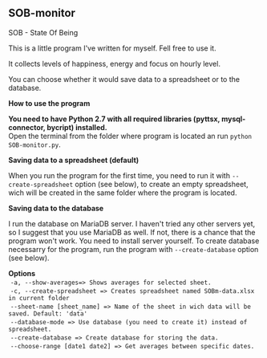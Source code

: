 ## SOB-monitor

SOB - State Of Being

This is a little program I've written for myself. Fell free to use it.

It collects levels of happiness, energy and focus on hourly level.

You can choose whether it would save data to a spreadsheet or to the database.

<b>How to use the program</b>

<b>You need to have Python 2.7 with all required libraries (pyttsx, mysql-connector, bycript) installed.</b><br>Open the terminal from the folder where program is located an run `python SOB-monitor.py`.

<b>Saving data to a spreadsheet (default)</b>

When you run the program for the first time, you need to run it with `--create-spreadsheet` option (see below), to create an empty spreadsheet, wich will be created in the same folder where the program is located.

<b>Saving data to the database</b>

I run the database on MariaDB server. I haven't tried any other servers yet, so I suggest that you use MariaDB as well. If not, there is a chance that the program won't work. You need to install server yourself. To create database necessarry for the program, run the program with `--create-database` option (see below).

<b>Options</b><br>
  `-a, --show-averages=> Shows averages for selected sheet.`<br>
  `-c, --create-spreadsheet => Creates spreadsheet named SOBm-data.xlsx in current folder`<br>
  `--sheet-name [sheet_name] => Name of the sheet in wich data will be saved. Default: 'data'`<br>
  `--database-mode => Use database (you need to create it) instead of spreadsheet.`<br>
  `--create-database => Create database for storing the data.`<br>
  `--choose-range [date1 date2] => Get averages between specific dates.`
  
